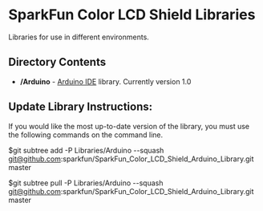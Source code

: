 SparkFun Color LCD Shield Libraries
=================================

Libraries for use in different environments. 


Directory Contents
-------------------
* **/Arduino** - [Arduino IDE](http://www.arduino.cc/en/Main/Software) library. Currently version 1.0



Update Library Instructions: 
----------------------------
If you would like the most up-to-date version of the library, you must use the following commands on the command line. 

$git subtree add -P Libraries/Arduino --squash git@github.com:sparkfun/SparkFun_Color_LCD_Shield_Arduino_Library.git master

$git subtree pull -P Libraries/Arduino --squash git@github.com:sparkfun/SparkFun_Color_LCD_Shield_Arduino_Library.git master